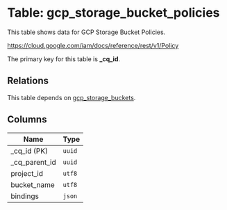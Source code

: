 # Table: gcp_storage_bucket_policies

This table shows data for GCP Storage Bucket Policies.

https://cloud.google.com/iam/docs/reference/rest/v1/Policy

The primary key for this table is **_cq_id**.

## Relations

This table depends on [gcp_storage_buckets](gcp_storage_buckets).

## Columns

| Name          | Type          |
| ------------- | ------------- |
|_cq_id (PK)|`uuid`|
|_cq_parent_id|`uuid`|
|project_id|`utf8`|
|bucket_name|`utf8`|
|bindings|`json`|